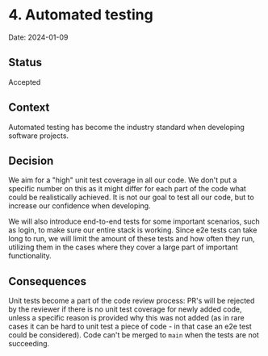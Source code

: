 # 4. Automated testing

Date: 2024-01-09

## Status

Accepted

## Context

Automated testing has become the industry standard when developing software projects.

## Decision

We aim for a "high" unit test coverage in all our code. We don't put a specific number on this as it might differ for each part of the code what could be realistically achieved. It is not our goal to test all our code, but to increase our confidence when developing.

We will also introduce end-to-end tests for some important scenarios, such as login, to make sure our entire stack is working. Since e2e tests can take long to run, we will limit the amount of these tests and how often they run, utilizing them in the cases where they cover a large part of important functionality.

## Consequences

Unit tests become a part of the code review process: PR's will be rejected by the reviewer if there is no unit test coverage for newly added code, unless a specific reason is provided why this was not added (as in rare cases it can be hard to unit test a piece of code - in that case an e2e test could be considered). Code can't be merged to `main` when the tests are not succeeding.
